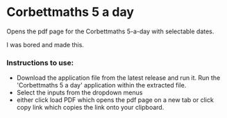 # Corbettmaths 5 a day
Opens the pdf page for the Corbettmaths 5-a-day with selectable dates.

I was bored and made this.
### **Instructions to use**:
- Download the application file from the latest release and run it. Run the 'Corbettmaths 5 a day' application within the extracted file.
- Select the inputs from the dropdown menus
- either click load PDF which opens the pdf page on a new tab or click copy link which copies the link onto your clipboard. 
